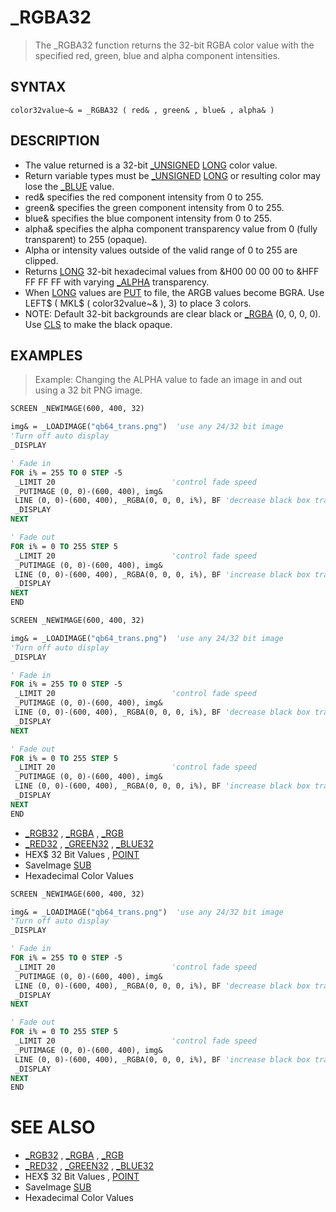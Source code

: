 # _RGBA32
> The _RGBA32 function returns the 32-bit RGBA color value with the specified red, green, blue and alpha component intensities.

## SYNTAX
`color32value~& = _RGBA32 ( red& , green& , blue& , alpha& )`

## DESCRIPTION
* The value returned is a 32-bit [_UNSIGNED](_UNSIGNED.md) [LONG](LONG.md) color value.
* Return variable types must be [_UNSIGNED](_UNSIGNED.md) [LONG](LONG.md) or resulting color may lose the [_BLUE](_BLUE.md) value.
* red& specifies the red component intensity from 0 to 255.
* green& specifies the green component intensity from 0 to 255.
* blue& specifies the blue component intensity from 0 to 255.
* alpha& specifies the alpha component transparency value from 0 (fully transparent) to 255 (opaque).
* Alpha or intensity values outside of the valid range of 0 to 255 are clipped.
* Returns [LONG](LONG.md) 32-bit hexadecimal values from &H00 00 00 00 to &HFF FF FF FF with varying [_ALPHA](_ALPHA.md) transparency.
* When [LONG](LONG.md) values are [PUT](PUT.md) to file, the ARGB values become BGRA. Use LEFT$ ( MKL$ ( color32value~& ), 3) to place 3 colors.
* NOTE: Default 32-bit backgrounds are clear black or [_RGBA](_RGBA.md) (0, 0, 0, 0). Use [CLS](CLS.md) to make the black opaque.


## EXAMPLES
> Example: Changing the ALPHA value to fade an image in and out using a 32 bit PNG image.

```vb
SCREEN _NEWIMAGE(600, 400, 32)

img& = _LOADIMAGE("qb64_trans.png")  'use any 24/32 bit image
'Turn off auto display
_DISPLAY

' Fade in
FOR i% = 255 TO 0 STEP -5
 _LIMIT 20                          'control fade speed
 _PUTIMAGE (0, 0)-(600, 400), img&
 LINE (0, 0)-(600, 400), _RGBA(0, 0, 0, i%), BF 'decrease black box transparency
 _DISPLAY
NEXT

' Fade out
FOR i% = 0 TO 255 STEP 5
 _LIMIT 20                          'control fade speed
 _PUTIMAGE (0, 0)-(600, 400), img&
 LINE (0, 0)-(600, 400), _RGBA(0, 0, 0, i%), BF 'increase black box transparency
 _DISPLAY
NEXT
END
```


```vb
SCREEN _NEWIMAGE(600, 400, 32)

img& = _LOADIMAGE("qb64_trans.png")  'use any 24/32 bit image
'Turn off auto display
_DISPLAY

' Fade in
FOR i% = 255 TO 0 STEP -5
 _LIMIT 20                          'control fade speed
 _PUTIMAGE (0, 0)-(600, 400), img&
 LINE (0, 0)-(600, 400), _RGBA(0, 0, 0, i%), BF 'decrease black box transparency
 _DISPLAY
NEXT

' Fade out
FOR i% = 0 TO 255 STEP 5
 _LIMIT 20                          'control fade speed
 _PUTIMAGE (0, 0)-(600, 400), img&
 LINE (0, 0)-(600, 400), _RGBA(0, 0, 0, i%), BF 'increase black box transparency
 _DISPLAY
NEXT
END
```

* [_RGB32](_RGB32.md) , [_RGBA](_RGBA.md) , [_RGB](_RGB.md)
* [_RED32](_RED32.md) , [_GREEN32](_GREEN32.md) , [_BLUE32](_BLUE32.md)
* HEX$ 32 Bit Values , [POINT](POINT.md)
* SaveImage [SUB](SUB.md)
* Hexadecimal Color Values

```vb
SCREEN _NEWIMAGE(600, 400, 32)

img& = _LOADIMAGE("qb64_trans.png")  'use any 24/32 bit image
'Turn off auto display
_DISPLAY

' Fade in
FOR i% = 255 TO 0 STEP -5
 _LIMIT 20                          'control fade speed
 _PUTIMAGE (0, 0)-(600, 400), img&
 LINE (0, 0)-(600, 400), _RGBA(0, 0, 0, i%), BF 'decrease black box transparency
 _DISPLAY
NEXT

' Fade out
FOR i% = 0 TO 255 STEP 5
 _LIMIT 20                          'control fade speed
 _PUTIMAGE (0, 0)-(600, 400), img&
 LINE (0, 0)-(600, 400), _RGBA(0, 0, 0, i%), BF 'increase black box transparency
 _DISPLAY
NEXT
END
```



# SEE ALSO
* [_RGB32](_RGB32.md) , [_RGBA](_RGBA.md) , [_RGB](_RGB.md)
* [_RED32](_RED32.md) , [_GREEN32](_GREEN32.md) , [_BLUE32](_BLUE32.md)
* HEX$ 32 Bit Values , [POINT](POINT.md)
* SaveImage [SUB](SUB.md)
* Hexadecimal Color Values

